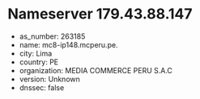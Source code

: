 # Nameserver 179.43.88.147

* as_number: 263185
* name: mc8-ip148.mcperu.pe.
* city: Lima
* country: PE
* organization: MEDIA COMMERCE PERU S.A.C
* version: Unknown
* dnssec: false
